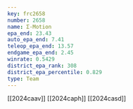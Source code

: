 ```yaml
---
key: frc2658
number: 2658
name: Σ-Motion
epa_end: 23.43
auto_epa_end: 7.41
teleop_epa_end: 13.57
endgame_epa_end: 2.45
winrate: 0.5429
district_epa_rank: 308
district_epa_percentile: 0.829
type: Team
---
```

[[2024caav]]
[[2024caph]]
[[2024casd]]
